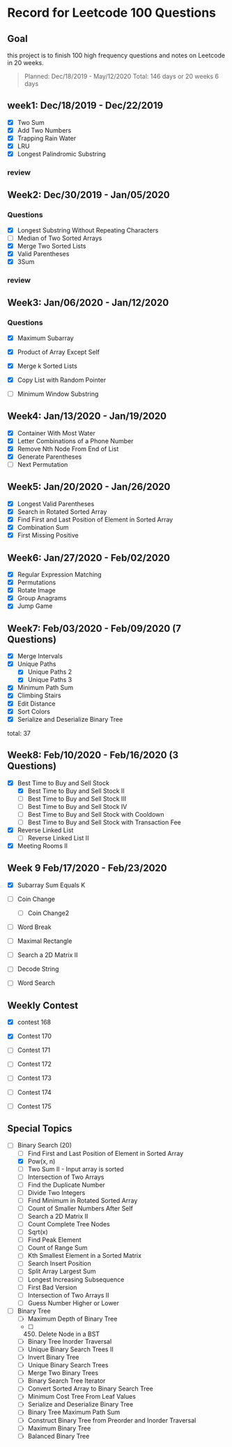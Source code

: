 # Record for Leetcode 100 Questions

## Goal

this project is to finish 100 high frequency questions and notes on Leetcode in 20 weeks. 
> Planned: Dec/18/2019 - May/12/2020
> Total: 146 days or 20 weeks 6 days

## week1: Dec/18/2019 - Dec/22/2019

- [X] Two Sum
- [X] Add Two Numbers
- [X] Trapping Rain Water  
- [X] LRU
- [X] Longest Palindromic Substring 

### review


## Week2: Dec/30/2019 - Jan/05/2020

### Questions
- [x] Longest Substring Without Repeating Characters 
- [ ] Median of Two Sorted Arrays
- [x] Merge Two Sorted Lists
- [x] Valid Parentheses  
- [x] 3Sum    

### review


## Week3: Jan/06/2020 - Jan/12/2020

### Questions

- [x] Maximum Subarray
- [x] Product of Array Except Self
- [x] Merge k Sorted Lists
- [x] Copy List with Random Pointer
- [ ] Minimum Window Substring  


## Week4: Jan/13/2020 - Jan/19/2020

- [x] Container With Most Water
- [x] Letter Combinations of a Phone Number
- [x] Remove Nth Node From End of List
- [x] Generate Parentheses
- [ ] Next Permutation

## Week5: Jan/20/2020 - Jan/26/2020

- [x] Longest Valid Parentheses
- [x] Search in Rotated Sorted Array
- [x] Find First and Last Position of Element in Sorted Array
- [x] Combination Sum
- [x] First Missing Positive

## Week6: Jan/27/2020 - Feb/02/2020

- [x] Regular Expression Matching    
- [x] Permutations    
- [x] Rotate Image    
- [x] Group Anagrams    
- [x] Jump Game 

## Week7: Feb/03/2020 - Feb/09/2020 (7 Questions)

- [x] Merge Intervals  
- [x] Unique Paths
  - [x] Unique Paths 2
  - [x] Unique Paths 3
- [x] Minimum Path Sum
- [x] Climbing Stairs
- [x] Edit Distance
- [x] Sort Colors 
- [x] Serialize and Deserialize Binary Tree

total: 37

## Week8: Feb/10/2020 - Feb/16/2020 (3 Questions)

- [x] Best Time to Buy and Sell Stock
  - [x] Best Time to Buy and Sell Stock II
  - [ ] Best Time to Buy and Sell Stock III
  - [ ] Best Time to Buy and Sell Stock IV 
  - [ ] Best Time to Buy and Sell Stock with Cooldown 
  - [ ] Best Time to Buy and Sell Stock with Transaction Fee
- [x] Reverse Linked List
  - [ ] Reverse Linked List II
- [x] Meeting Rooms II

## Week 9 Feb/17/2020 - Feb/23/2020

- [x] Subarray Sum Equals K
- [ ] Coin Change
  - [ ] Coin Change2 
- [ ] Word Break 
- [ ] Maximal Rectangle
- [ ] Search a 2D Matrix II   
- [ ] Decode String 
- [ ] Word Search 


  

## Weekly Contest

- [x] contest 168
- [x] Contest 170
- [ ] Contest 171
- [ ] Contest 172
- [ ] Contest 173
- [ ] Contest 174 
- [ ] Contest 175


## Special Topics

- [ ] Binary Search (20)
  - [ ] Find First and Last Position of Element in Sorted Array
  - [x] Pow(x, n)
  - [ ] Two Sum II - Input array is sorted
  - [ ] Intersection of Two Arrays
  - [ ] Find the Duplicate Number
  - [ ] Divide Two Integers
  - [ ] Find Minimum in Rotated Sorted Array
  - [ ] Count of Smaller Numbers After Self
  - [ ] Search a 2D Matrix II
  - [ ] Count Complete Tree Nodes
  - [ ] Sqrt(x)
  - [ ] Find Peak Element
  - [ ] Count of Range Sum
  - [ ] Kth Smallest Element in a Sorted Matrix
  - [ ] Search Insert Position
  - [ ] Split Array Largest Sum
  - [ ] Longest Increasing Subsequence
  - [ ] First Bad Version
  - [ ] Intersection of Two Arrays II
  - [ ] Guess Number Higher or Lower

- [ ] Binary Tree
  - [ ] Maximum Depth of Binary Tree
  - [ ] 450. Delete Node in a BST 
  - [ ] Binary Tree Inorder Traversal
  - [ ] Unique Binary Search Trees II
  - [ ] Invert Binary Tree
  - [ ] Unique Binary Search Trees
  - [ ] Merge Two Binary Trees
  - [ ] Binary Search Tree Iterator
  - [ ] Convert Sorted Array to Binary Search Tree
  - [ ] Minimum Cost Tree From Leaf Values
  - [ ] Serialize and Deserialize Binary Tree
  - [ ] Binary Tree Maximum Path Sum
  - [ ] Construct Binary Tree from Preorder and Inorder Traversal
  - [ ] Maximum Binary Tree
  - [ ] Balanced Binary Tree